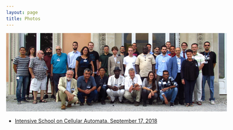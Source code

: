 ```yaml
---
layout: page
title: Photos
---
```


<div class="box" style="width:600px">
	<a href="/photos/20180917">
		<img src="/assets/images/photos/school.jpg">
	</a>
</div>

- [Intensive School on Cellular Automata. September 17, 2018](/photos/20180917)
